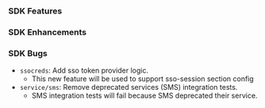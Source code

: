 ### SDK Features

### SDK Enhancements

### SDK Bugs
* `ssocreds`: Add sso token provider logic.
  * This new feature will be used to support sso-session section config
* `service/sms`: Remove deprecated services (SMS) integration tests.
  * SMS integration tests will fail because SMS deprecated their service.
